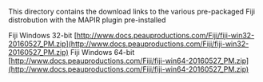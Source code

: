 This directory contains the download links to the various pre-packaged Fiji distrobution with the MAPIR plugin pre-installed

Fiji Windows 32-bit
[http://www.docs.peauproductions.com/Fiji/fiji-win32-20160527_PM.zip](http://www.docs.peauproductions.com/Fiji/fiji-win32-20160527_PM.zip)
Fiji Windows 64-bit
[http://www.docs.peauproductions.com/Fiji/fiji-win64-20160527_PM.zip](http://www.docs.peauproductions.com/Fiji/fiji-win64-20160527_PM.zip)
